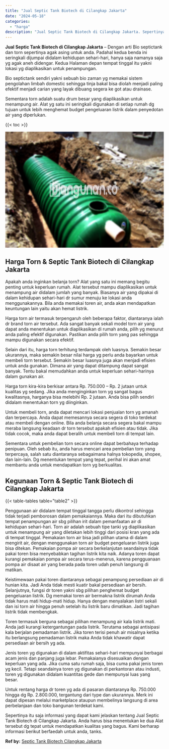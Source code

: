 ```yaml
---
title: "Jual Septic Tank Biotech di Cilangkap Jakarta"
date: "2024-05-18"
categories: 
  - "harga"
description: "Jual Septic Tank Biotech di Cilangkap Jakarta. Sepertinya itu saja informasi yang dapat kami jelaskan tentang Jual Septic Tank Biotech di Cilangkap Jakarta...."
---
```


**Jual Septic Tank Biotech di Cilangkap Jakarta** – Dengan arti Bio septictank dan torn sepertinya agak asing untuk anda. Padahal kedua benda ini seringkali dijumpai didalam kehidupan sehari-hari, hanya saja namanya saja yg agak aneh didengar. Kedua Halaman depan tempat tinggal itu yakni lokasi yg diaplikasikan untuk penampungan.

Bio septictank sendiri yakni sebuah bio zaman yg memakai sistem pengolahan limbah domestic sehingga tinja bakal bisa diolah menjadi paling efektif menjadi carian yang layak dibuang segera ke got atau drainase.

Sementara torn adalah suatu drum besar yang diaplikasikan untuk menampung air. Alat yg satu ini seringkali digunakan di setiap rumah dg tujuan untuk lebih menghemat budget pengeluaran listrik dalam penyedotan air yang diperlukan.

{{< toc >}}

![Jual Septic Tank Biotech di Cilangkap Jakarta](/images/jual-bio-septictank-45.png)

## Harga Torn & Septic Tank Biotech di Cilangkap Jakarta

Apakah anda inginkan belanja torn? Alat yang satu ini memang begitu penting untuk keperluan rumah. Alat tersebut mampu diaplikasikan untuk menampung air didalam jumlah yang banyak. Biasanya air yang dipakai di dalam kehidupan sehari-hari dr sumur menuju ke lokasi anda menggunakannya. Bila anda memakai toren air, anda akan mendapatkan keuntungan lain yaitu akan hemat listrik.

Harga torn air termasuk terpengaruh oleh beberapa faktor, diantaranya ialah dr brand torn air tersebut. Ada sangat banyak sekali model torn air yang dapat anda menentukan untuk diaplikasikan di rumah anda, pilih yg menurut anda paling efektif digunakan. Pastikan anda pilih torn yang pas sehingga mampu digunakan secara efektif.

Selain dari itu, harga torn terhitung terdampak oleh luasnya. Semakin besar ukurannya, maka semakin besar nilai harga yg perlu anda bayarkan untuk membeli torn tersebut. Semakin besar luasnya juga akan menjadi efisien untuk anda gunakan. Dimana air yang dapat ditampung dapat sangat banyak. Tentu bakal memudahkan anda untuk keperluan sehari-harinya dalam gunakan air.

Harga torn kira-kira berkisar antara Rp. 750.000 – Rp. 2 jutaan untuk kualitas yg sedang. Jika anda menginginkan torn yg sangat bagus kwalitasnya, harganya bisa melebihi Rp. 2 jutaan. Anda bisa pilih sendiri didalam menentukan torn yg diinginkan.

Untuk membeli torn, anda dapat mencari lokasi penjualan torn yg amanah dan terpercaya. Anda dapat memesannya secara segera di toko terdekat atau membeli dengan online. Bila anda belanja secara segera bakal mampu meraba langsung keadaan dr torn tersebut apakah efisien atau tidak. Jika tidak cocok, maka anda dapat beralih untuk membeli torn di tempat lain.

Sementara untuk pembelian torn secara online dapat berbahaya terhadap penipuan. Oleh sebab itu, anda harus mencari area pembelian torn yang terpercaya, salah satu diantaranya sebagaimana halnya tokopedia, shopee, dan lain-lain. Dg menentukan tempat yang tepat, perihal ini akan amat membantu anda untuk mendapatkan torn yg berkualitas.

## Kegunaan Torn & Septic Tank Biotech di Cilangkap Jakarta

{{< table-tables table="table2" >}}

Penggunaan air didalam tempat tinggal tangga perlu dikontrol sehingga tidak terjadi pemborosan dalam pemakaiannya. Maka dari itu dibutuhkan tempat penampungan air sbg pilihan irit dalam pemanfaatan air di kehidupan sehari-hari. Torn air adalah sebuah tipe tanki yg diaplikasikan untuk menampung air yang diletakan lebih tinggi dari posisi kran yang ada di tempat tinggal. Pemakaian torn air bisa jadi pilihan utama di dalam mengirit air, dengan menggunakan torn air budget pengeluaran listrik juga bisa ditekan. Pemakaian pompa air secara berkelanjutan seandainya tidak pakai toren bisa menyebabkan tagihan listrik kita naik. Adanya toren dapat kurangi pemakaian pompa air secara terus-menerus, karena pengguanaan pompa air disaat air yang berada pada toren udah penuh langsung di matikan.

Keistimewaan pakai toren diantaranya sebagai penampung persediaan air di hunian kita. Jadi Anda tidak mesti kuatir bakal persediaan air bersih. Selanjutnya, fungsi dr toren yakni sbg pilihan penghemat budget pengeluaran listrik. Dg memakai toren air bermakna listrik dirumah Anda tidak harus mati hidup-mati hidup. Hanya dengan menyalakan listri sekali dan isi torn air hingga penuh setelah itu listrik baru dimatikan. Jadi tagihan listrik tidak membengkak.

Toren termasuk berguna sebagai pilihan menampung air kala listrik mati. Anda jadi kurangi ketergantungan pada listrik. Terutama sebagai antisipasi kala berjalan pemadaman listrik. Jika toren terisi penuh air misalnya ketika itu berlangsung pemadaman listrik maka Anda tidak khawatir dapat persediaan air bersih yg ada.

Jenis toren yg digunakan di dalam aktifitas sehari-hari mempunyai berbagai acam jenis dan panjang juga lebar. Pemakaianya disesuaikan dengan keperluan yang ada. Jika cuma satu rumah saja, bisa cuma pakai jenis toren yg kecil. Tetapi seandainya toren yg digunakan di perkantoran atau industi, toren yg digunakan didalam kuantitas gede dan mempunyai luas yang besar.

Untuk rentang harga dr toren yg ada di pasaran diantaranya Rp. 750.000 hingga dg Rp. 2.800.000, tergantung dari type dan ukurannya. Merk ini dapat dipesan melalui marketplace ataupun membelinya langsung di area perbelanjaan dan toko bangunan terdekat kami.

Sepertinya itu saja informasi yang dapat kami jelaskan tentang Jual Septic Tank Biotech di Cilangkap Jakarta. Anda harus bisa menentukan ke dua Alat tersebut dg tepat untuk mendapatkan kualitas yang bagus. Kami berharap informasi berikut berfaedah untuk anda, tanks.

**Ref by:** [Septic Tank Biotech Cilangkap Jakarta](https://id.wikipedia.org/wiki/Septic)
